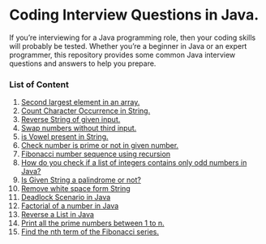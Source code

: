 # Coding Interview Questions in Java.

If you’re interviewing for a Java programming role, 
then your coding skills will probably be tested. 
Whether you’re a beginner in Java or an expert programmer, 
this repository provides some common Java interview questions and answers to help you prepare.

### List of Content

1. [Second largest element in an array.](src/array/SecondLargest.java)
2. [Count Character Occurrence in String.](src/string/CharacterOccurrenceCounter.java)
3. [Reverse String of given input.](src/string/ReverseString.java)
4. [Swap numbers without third input.](src/math/SwapNumbers.java)
5. [is Vowel present in String.](src/string/VowelInString.java)
6. [Check number is prime or not in given number.](src/math/PrimeNumber.java)
7. [Fibonacci number sequence using recursion](src/math/FibonacciSequence.java)
8. [How do you check if a list of integers contains only odd numbers in Java?](src/list/CheckOnlyOddNumbers.java)
9. [Is Given String a palindrome or not?](/src/string/CheckPalindromeString.java)
10. [Remove white space form String](/src/string/RemoveWhiteSpace.java)
11. [Deadlock Scenario in Java](/src/thread/Deadlock.java)
12. [Factorial of a number in Java](/src/math/Factorial.java)
13. [Reverse a List in Java](/src/list/ReverseList.java)
14. [Print all the prime numbers between 1 to n.](/src/math/PrintPrimeNumbers.java)
15. [Find the nth term of the Fibonacci series.](/src/math/NthFibonacciTerm.java)
